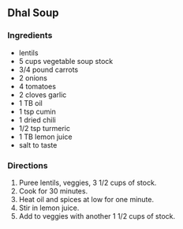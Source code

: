 ## Dhal Soup

### Ingredients

* lentils
* 5 cups vegetable soup stock
* 3/4 pound carrots
* 2 onions
* 4 tomatoes
* 2 cloves garlic
* 1 TB oil
* 1 tsp cumin
* 1 dried chili
* 1/2 tsp turmeric
* 1 TB lemon juice
* salt to taste

### Directions

1. Puree lentils, veggies, 3 1/2 cups of stock.
2. Cook for 30 minutes.
3. Heat oil and spices at low for one minute.
4. Stir in lemon juice.
5. Add to veggies with another 1 1/2 cups of stock.
